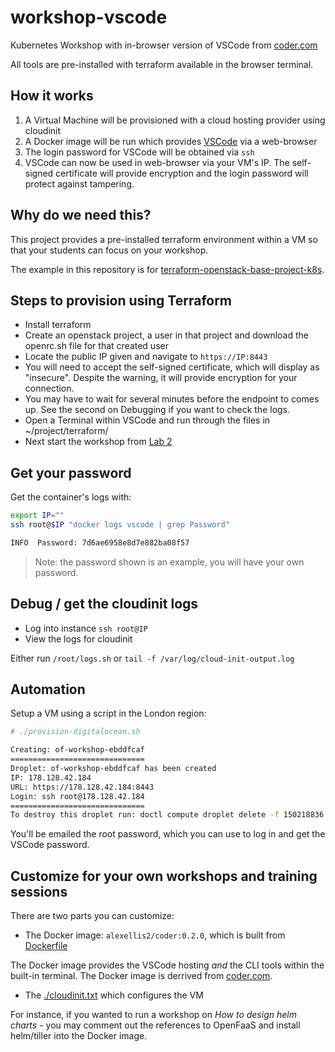 # workshop-vscode

Kubernetes Workshop with in-browser version of VSCode from [coder.com](https://coder.com)

All tools are pre-installed with terraform available in the browser terminal.

## How it works

1) A Virtual Machine will be provisioned with a cloud hosting provider using cloudinit
2) A Docker image will be run which provides [VSCode]() via a web-browser
3) The login password for VSCode will be obtained via `ssh`
4) VSCode can now be used in web-browser via your VM's IP. The self-signed certificate will provide encryption and the login password will protect against tampering.

## Why do we need this?

This project provides a pre-installed terraform environment within a VM so that your students can focus on your workshop.

The example in this repository is for [terraform-openstack-base-project-k8s](https://github.com/sdorsett/terraform-openstack-base-project-k8s). 

## Steps to provision using Terraform

* Install terraform
* Create an openstack project, a user in that project and download the openrc.sh file for that created user
* Locate the public IP given and navigate to `https://IP:8443`
* You will need to accept the self-signed certificate, which will display as "insecure". Despite the warning, it will provide encryption for your connection.
* You may have to wait for several minutes before the endpoint to comes up. See the second on Debugging if you want to check the logs.
* Open a Terminal within VSCode and run through the files in ~/project/terraform/
* Next start the workshop from [Lab 2](https://github.com/openfaas/workshop#lab-2---test-things-out)

## Get your password

Get the container's logs with:

```sh
export IP=""
ssh root@$IP "docker logs vscode | grep Password"

INFO  Password: 7d6ae6958e8d7e882ba08f57
```

> Note: the password shown is an example, you will have your own password.

## Debug / get the cloudinit logs

* Log into instance `ssh root@IP`
* View the logs for cloudinit

Either run `/root/logs.sh` or `tail -f /var/log/cloud-init-output.log`

## Automation

Setup a VM using a script in the London region:

```sh
# ./provision-digitalocean.sh

Creating: of-workshop-ebddfcaf
==============================
Droplet: of-workshop-ebddfcaf has been created
IP: 178.128.42.184
URL: https://178.128.42.184:8443
Login: ssh root@178.128.42.184
==============================
To destroy this droplet run: doctl compute droplet delete -f 150218836

```

You'll be emailed the root password, which you can use to log in and get the VSCode password.

## Customize for your own workshops and training sessions

There are two parts you can customize:

* The Docker image: `alexellis2/coder:0.2.0`, which is built from [Dockerfile](./Dockerfile)

The Docker image provides the VSCode hosting _and_ the CLI tools within the built-in terminal. The Docker image is derrived from [coder.com](https://coder.com).

* The [./cloudinit.txt](./cloudinit.txt) which configures the VM

For instance, if you wanted to run a workshop on *How to design helm charts* - you may comment out the references to OpenFaaS and install helm/tiller into the Docker image.


